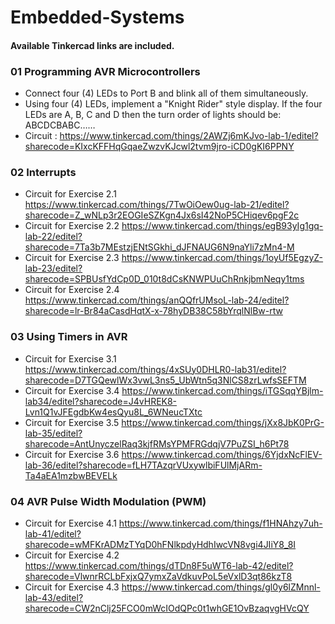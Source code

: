 # Embedded-Systems

#### Available Tinkercad links are included.

### 01 Programming AVR Microcontrollers
* Connect four (4) LEDs to Port B and blink all of them simultaneously.
* Using four (4) LEDs, implement a "Knight Rider" style display.
If the four LEDs are A, B, C and D then the turn order of lights should be: ABCDCBABC……
* Circuit : https://www.tinkercad.com/things/2AWZj6mKJvo-lab-1/editel?sharecode=KIxcKFFHqGqaeZwzvKJcwl2tvm9jro-iCD0gKI6PPNY

### 02 Interrupts
* Circuit for Exercise 2.1 
    https://www.tinkercad.com/things/7TwOiOew0ug-lab-21/editel?sharecode=Z_wNLp3r2EOGIeSZKgn4Jx6sI42NoP5CHiqev6pgF2c
* Circuit for Exercise 2.2
    https://www.tinkercad.com/things/egB93yIg1gq-lab-22/editel?sharecode=7Ta3b7MEstzjENtSGkhi_dJFNAUG6N9naYli7zMn4-M
* Circuit for Exercise 2.3
    https://www.tinkercad.com/things/1oyUf5EgzyZ-lab-23/editel?sharecode=SPBUsfYdCp0D_010t8dCsKNWPUuChRnkjbmNeqy1tms
* Circuit for Exercise 2.4
    https://www.tinkercad.com/things/anQQfrUMsoL-lab-24/editel?sharecode=lr-Br84aCasdHqtX-x-78hyDB38C58bYrqlNlBw-rtw

### 03 Using Timers in AVR
* Circuit for Exercise 3.1
    https://www.tinkercad.com/things/4xSUy0DHLR0-lab31/editel?sharecode=D7TGQewlWx3vwL3ns5_UbWtn5q3NlCS8zrLwfsSEFTM
* Circuit for Exercise 3.4
    https://www.tinkercad.com/things/iTGSqqYBjlm-lab34/editel?sharecode=J4vHREK8-Lvn1Q1vJFEgdbKw4esQyu8L_6WNeucTXtc
* Circuit for Exercise 3.5
    https://www.tinkercad.com/things/jXx8JbK0PrG-lab-35/editel?sharecode=AntUnyczelRaq3kjfRMsYPMFRGdqjV7PuZSI_h6Pt78
* Circuit for Exercise 3.6 
    https://www.tinkercad.com/things/6YjdxNcFlEV-lab-36/editel?sharecode=fLH7TAzqrVUxywlbiFUlMjARm-Ta4aEA1mzbwBEVELk

### 04  AVR Pulse Width Modulation (PWM)
* Circuit for Exercise 4.1
    https://www.tinkercad.com/things/f1HNAhzy7uh-lab-41/editel?sharecode=wMFKrADMzTYqD0hFNlkpdyHdhIwcVN8vgi4JIiY8_8I
* Circuit for Exercise 4.2
    https://www.tinkercad.com/things/dTDn8F5uWT6-lab-42/editel?sharecode=VlwnrRCLbFxjxQ7ymxZaVdkuvPoL5eVxlD3qt86kzT8
* Circuit for Exercise 4.3
    https://www.tinkercad.com/things/gl0y6lZMnnl-lab-43/editel?sharecode=CW2nClj25FCO0mWcIOdQPc0t1whGE1OvBzaqvgHVcQY



